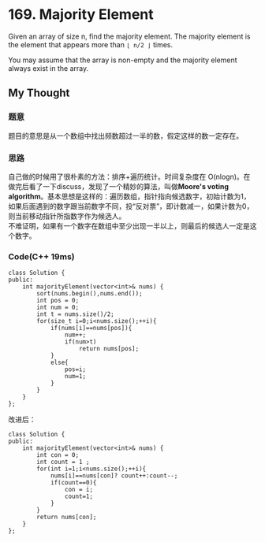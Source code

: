 # 169. Majority Element
Given an array of size n, find the majority element. The majority element is the element that appears more than `⌊ n/2 ⌋` times.

You may assume that the array is non-empty and the majority element always exist in the array.
## My Thought
### 题意
题目的意思是从一个数组中找出频数超过一半的数，假定这样的数一定存在。
### 思路
自己做的时候用了很朴素的方法：排序+遍历统计。时间复杂度在 O(nlogn)。在做完后看了一下discuss，发现了一个精妙的算法，叫做**Moore's voting algorithm**。基本思想是这样的：遍历数组，指针指向候选数字，初始计数为1，如果后面遇到的数字跟当前数字不同，投“反对票”，即计数减一，如果计数为0，则当前移动指针所指数字作为候选人。  
不难证明，如果有一个数字在数组中至少出现一半以上，则最后的候选人一定是这个数字。
### Code(C++ 19ms)

	class Solution {
    public:
        int majorityElement(vector<int>& nums) {
            sort(nums.begin(),nums.end());
            int pos = 0;
            int num = 0;
            int t = nums.size()/2;
            for(size_t i=0;i<nums.size();++i){
                if(nums[i]==nums[pos]){
                    num++;
                    if(num>t)
                        return nums[pos];
                }
                else{
                    pos=i;
                    num=1;
                }
            }
        }
    };
    
    
改进后：

	class Solution {
    public:
        int majorityElement(vector<int>& nums) {
            int con = 0;
            int count = 1 ;
            for(int i=1;i<nums.size();++i){
                nums[i]==nums[con]? count++:count--;
                if(count==0){
                    con = i;
                    count=1;
                }
            }
            return nums[con];
        }
    };